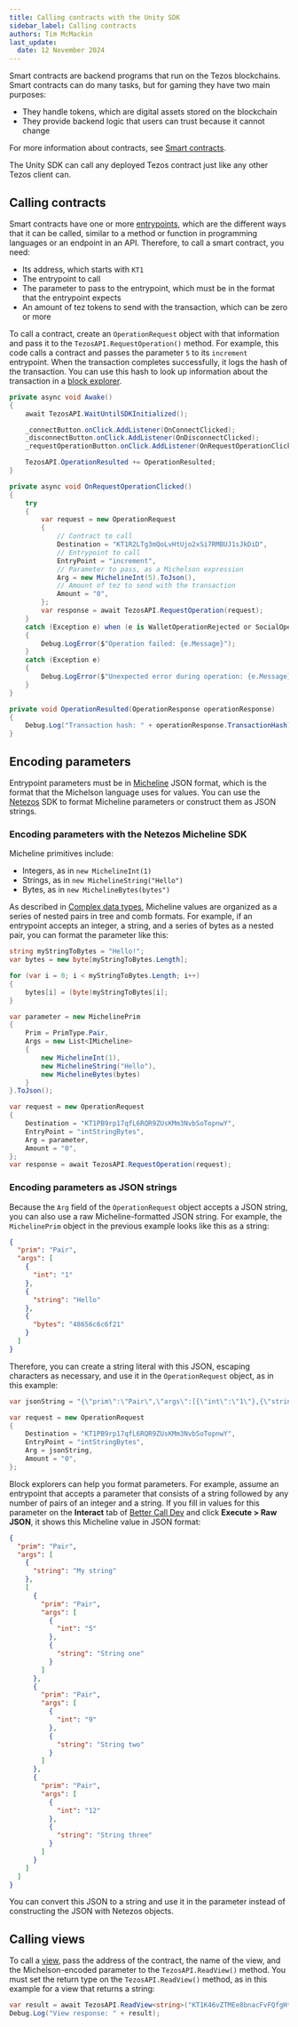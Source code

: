 ```yaml
---
title: Calling contracts with the Unity SDK
sidebar_label: Calling contracts
authors: Tim McMackin
last_update:
  date: 12 November 2024
---
```


Smart contracts are backend programs that run on the Tezos blockchains.
Smart contracts can do many tasks, but for gaming they have two main purposes:

- They handle tokens, which are digital assets stored on the blockchain
- They provide backend logic that users can trust because it cannot change

For more information about contracts, see [Smart contracts](/smart-contracts).

The Unity SDK can call any deployed Tezos contract just like any other Tezos client can.

## Calling contracts

Smart contracts have one or more [entrypoints](/smart-contracts/entrypoints), which are the different ways that it can be called, similar to a method or function in programming languages or an endpoint in an API.
Therefore, to call a smart contract, you need:

- Its address, which starts with `KT1`
- The entrypoint to call
- The parameter to pass to the entrypoint, which must be in the format that the entrypoint expects
- An amount of tez tokens to send with the transaction, which can be zero or more

To call a contract, create an `OperationRequest` object with that information and pass it to the `TezosAPI.RequestOperation()` method.
For example, this code calls a contract and passes the parameter `5` to its `increment` entrypoint.
When the transaction completes successfully, it logs the hash of the transaction.
You can use this hash to look up information about the transaction in a [block explorer](/developing/information/block-explorers).

```csharp
private async void Awake()
{
    await TezosAPI.WaitUntilSDKInitialized();

    _connectButton.onClick.AddListener(OnConnectClicked);
    _disconnectButton.onClick.AddListener(OnDisconnectClicked);
    _requestOperationButton.onClick.AddListener(OnRequestOperationClicked);

    TezosAPI.OperationResulted += OperationResulted;
}

private async void OnRequestOperationClicked()
{
    try
    {
        var request = new OperationRequest
        {
            // Contract to call
            Destination = "KT1R2LTg3mQoLvHtUjo2xSi7RMBUJ1sJkDiD",
            // Entrypoint to call
            EntryPoint = "increment",
            // Parameter to pass, as a Michelson expression
            Arg = new MichelineInt(5).ToJson(),
            // Amount of tez to send with the transaction
            Amount = "0",
        };
        var response = await TezosAPI.RequestOperation(request);
    }
    catch (Exception e) when (e is WalletOperationRejected or SocialOperationFailed)
    {
        Debug.LogError($"Operation failed: {e.Message}");
    }
    catch (Exception e)
    {
        Debug.LogError($"Unexpected error during operation: {e.Message}");
    }
}

private void OperationResulted(OperationResponse operationResponse)
{
    Debug.Log("Transaction hash: " + operationResponse.TransactionHash);
}
```

## Encoding parameters

Entrypoint parameters must be in [Micheline](https://tezos.gitlab.io/shell/micheline.html) JSON format, which is the format that the Michelson language uses for values.
You can use the [Netezos](https://netezos.dev/) SDK to format Micheline parameters or construct them as JSON strings.

### Encoding parameters with the Netezos Micheline SDK

Micheline primitives include:

- Integers, as in `new MichelineInt(1)`
- Strings, as in `new MichelineString("Hello")`
- Bytes, as in `new MichelineBytes(bytes")`

As described in [Complex data types](/smart-contracts/data-types/conplex-data-types), Micheline values are organized as a series of nested pairs in tree and comb formats.
For example, if an entrypoint accepts an integer, a string, and a series of bytes as a nested pair, you can format the parameter like this:

```csharp
string myStringToBytes = "Hello!";
var bytes = new byte[myStringToBytes.Length];

for (var i = 0; i < myStringToBytes.Length; i++)
{
    bytes[i] = (byte)myStringToBytes[i];
}

var parameter = new MichelinePrim
{
    Prim = PrimType.Pair,
    Args = new List<IMicheline>
    {
        new MichelineInt(1),
        new MichelineString("Hello"),
        new MichelineBytes(bytes)
    }
}.ToJson();

var request = new OperationRequest
{
    Destination = "KT1PB9rp17qfL6RQR9ZUsKMm3NvbSoTopnwY",
    EntryPoint = "intStringBytes",
    Arg = parameter,
    Amount = "0",
};
var response = await TezosAPI.RequestOperation(request);
```

### Encoding parameters as JSON strings

Because the `Arg` field of the `OperationRequest` object accepts a JSON string, you can also use a raw Micheline-formatted JSON string.
For example, the `MichelinePrim` object in the previous example looks like this as a string:

```json
{
  "prim": "Pair",
  "args": [
    {
      "int": "1"
    },
    {
      "string": "Hello"
    },
    {
      "bytes": "48656c6c6f21"
    }
  ]
}
```

Therefore, you can create a string literal with this JSON, escaping characters as necessary, and use it in the `OperationRequest` object, as in this example:

```csharp
var jsonString = "{\"prim\":\"Pair\",\"args\":[{\"int\":\"1\"},{\"string\":\"Hello\"},{\"bytes\":\"48656c6c6f21\"}]}";

var request = new OperationRequest
{
    Destination = "KT1PB9rp17qfL6RQR9ZUsKMm3NvbSoTopnwY",
    EntryPoint = "intStringBytes",
    Arg = jsonString,
    Amount = "0",
};
```

Block explorers can help you format parameters.
For example, assume an entrypoint that accepts a parameter that consists of a string followed by any number of pairs of an integer and a string.
If you fill in values for this parameter on the **Interact** tab of [Better Call Dev](https://better-call.dev) and click **Execute > Raw JSON**, it shows this Micheline value in JSON format:

```json
{
  "prim": "Pair",
  "args": [
    {
      "string": "My string"
    },
    [
      {
        "prim": "Pair",
        "args": [
          {
            "int": "5"
          },
          {
            "string": "String one"
          }
        ]
      },
      {
        "prim": "Pair",
        "args": [
          {
            "int": "9"
          },
          {
            "string": "String two"
          }
        ]
      },
      {
        "prim": "Pair",
        "args": [
          {
            "int": "12"
          },
          {
            "string": "String three"
          }
        ]
      }
    ]
  ]
}
```

You can convert this JSON to a string and use it in the parameter instead of constructing the JSON with Netezos objects.

## Calling views

To call a [view](/smart-contracts/views), pass the address of the contract, the name of the view, and the Michelson-encoded parameter to the `TezosAPI.ReadView()` method.
You must set the return type on the `TezosAPI.ReadView()` method, as in this example for a view that returns a string:

```csharp
var result = await TezosAPI.ReadView<string>("KT1K46vZTMEe8bnacFvFQfgHtNDKniEauRMJ", "simple", "\"String value\"");
Debug.Log("View response: " + result);
```
